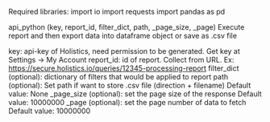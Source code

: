 Required libraries:
import io
import requests
import pandas as pd

api_python (key, report_id, filter_dict, path, _page_size, _page)
Execute report and then export data into dataframe object or save as .csv file

key: api-key of Holistics, need permission to be generated. Get key at Settings -> My Account
report_id: id of report. Collect from URL. 
Ex: https://secure.holistics.io/queries/12345-processing-report
filter_dict (optional): dictionary of filters that would be applied to report
path (optional):
	Set path if want to store .csv file (direction + filename)
	Default value: None
_page_size (optional): set the page size of the response
	Default value: 10000000
_page (optional): set the page number of data to fetch
	Default value: 10000000

